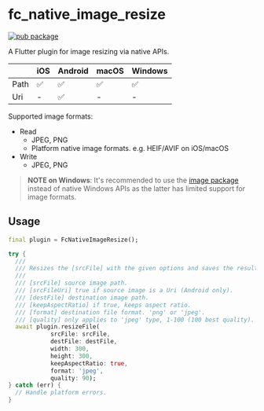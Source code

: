 # fc_native_image_resize

[![pub package](https://img.shields.io/pub/v/fc_native_image_resize.svg)](https://pub.dev/packages/fc_native_image_resize)

A Flutter plugin for image resizing via native APIs.

|      | iOS | Android | macOS | Windows |
| ---- | --- | ------- | ----- | ------- |
| Path | ✅  | ✅      | ✅    | ✅      |
| Uri  | -   | ✅      | -     | -       |

Supported image formats:

- Read
  - JPEG, PNG
  - Platform native image formats. e.g. HEIF/AVIF on iOS/macOS
- Write
  - JPEG, PNG

> **NOTE on Windows**: It's recommended to use the [image package](https://pub.dev/packages/image) instead of native Windows APIs as the latter has limited support for image formats.

## Usage

```dart
final plugin = FcNativeImageResize();

try {
  ///
  /// Resizes the [srcFile] with the given options and saves the results to [destFile].
  ///
  /// [srcFile] source image path.
  /// [srcFileUri] true if source image is a Uri (Android only).
  /// [destFile] destination image path.
  /// [keepAspectRatio] if true, keeps aspect ratio.
  /// [format] destination file format. 'png' or 'jpeg'.
  /// [quality] only applies to 'jpeg' type, 1-100 (100 best quality).
  await plugin.resizeFile(
            srcFile: srcFile,
            destFile: destFile,
            width: 300,
            height: 300,
            keepAspectRatio: true,
            format: 'jpeg',
            quality: 90);
} catch (err) {
  // Handle platform errors.
}
```
